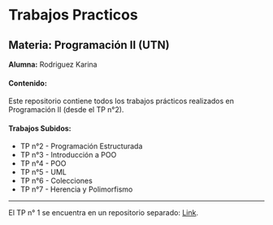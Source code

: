 # Trabajos Practicos
## Materia: Programación II (UTN)

**Alumna:** Rodriguez Karina

#### Contenido:
Este repositorio contiene todos los trabajos prácticos realizados en Programación II (desde el TP n°2).

#### Trabajos Subidos:
* TP n°2 - Programación Estructurada
* TP n°3 - Introducción a POO
* TP n°4 - POO
* TP n°5 - UML
* TP n°6 - Colecciones
* TP n°7 - Herencia y Polimorfismo

---

El TP n° 1 se encuentra en un repositorio separado: [Link](https://github.com/k4ry32/UTN-TUPaD-P2-TP1.git).
